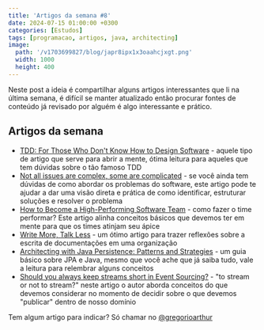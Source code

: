 ```yaml
---
title: 'Artigos da semana #8'
date: 2024-07-15 01:00:00 +0300
categories: [Estudos]
tags: [programacao, artigos, java, architecting]
image:
  path: '/v1703699827/blog/japr8ipx1x3oaahcjxgt.png'
  width: 1000
  height: 400
---
```


Neste post a ideia é compartilhar alguns artigos interessantes que li na última semana, é difícil se manter atualizado
então procurar fontes de conteúdo já revisado por alguém é algo interessante e prático.

## Artigos da semana

- [TDD: For Those Who Don't Know How to Design Software](https://blog.thecodewhisperer.com/permalink/tdd-for-those-who-dont-know-how-to-design-software) - aquele tipo de artigo que serve para abrir a mente, ótima leitura para aqueles que tem dúvidas sobre o tão famoso TDD
- [Not all issues are complex, some are complicated](https://event-driven.io/en/how_to_solve_complicated_problems/) - se você ainda tem dúvidas de como abordar os problemas do software, este artigo pode te ajudar a dar uma visão direta e prática de como identificar, estruturar soluções e resolver o problema
- [How to Become a High-Performing Software Team](https://www.infoq.com/news/2023/11/high-performing-software-team/) - como fazer o time performar? Este artigo alinha conceitos básicos que devemos ter em mente para que os times atinjam seu ápice
- [Write More, Talk Less](https://www.infoq.com/articles/organizational-resilience-documentation) - um ótimo artigo para trazer reflexões sobre a escrita de documentações em uma organização
- [Architecting with Java Persistence: Patterns and Strategies](https://www.infoq.com/articles/architecting-java-persistence-patterns-and-strategies) - um guia básico sobre JPA e Java, mesmo que você ache que já saiba tudo, vale a leitura para relembrar alguns conceitos
- [Should you always keep streams short in Event Sourcing?](https://event-driven.io/en/should_you_always_keep_streams_short/) - "to stream or not to stream?" neste artigo o autor aborda conceitos do que devemos considerar no momento de decidir sobre o que devemos "publicar" dentro de nosso domínio

Tem algum artigo para indicar? Só chamar no [@gregorioarthur](https://twitter.com/gregorioarthur)

